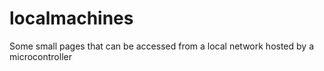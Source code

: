 # localmachines
Some small pages that can be accessed from a local network hosted by a microcontroller

